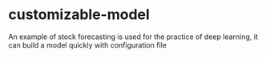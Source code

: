 # customizable-model
An example of stock forecasting is used for the practice of deep learning, it can build a model quickly with configuration file
